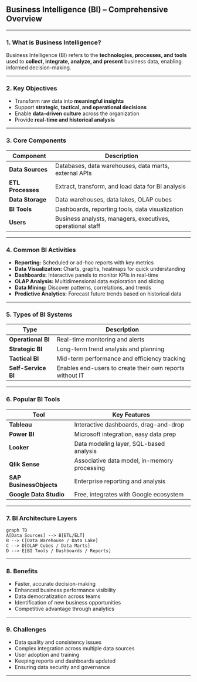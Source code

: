 ## **Business Intelligence (BI) – Comprehensive Overview**

---

### **1. What is Business Intelligence?**

Business Intelligence (BI) refers to the **technologies, processes, and tools** used to **collect, integrate, analyze, and present** business data, enabling informed decision-making.

---

### **2. Key Objectives**

* Transform raw data into **meaningful insights**
* Support **strategic, tactical, and operational decisions**
* Enable **data-driven culture** across the organization
* Provide **real-time and historical analysis**

---

### **3. Core Components**

| Component         | Description                                                |
| ----------------- | ---------------------------------------------------------- |
| **Data Sources**  | Databases, data warehouses, data marts, external APIs      |
| **ETL Processes** | Extract, transform, and load data for BI analysis          |
| **Data Storage**  | Data warehouses, data lakes, OLAP cubes                    |
| **BI Tools**      | Dashboards, reporting tools, data visualization            |
| **Users**         | Business analysts, managers, executives, operational staff |

---

### **4. Common BI Activities**

* **Reporting:** Scheduled or ad-hoc reports with key metrics
* **Data Visualization:** Charts, graphs, heatmaps for quick understanding
* **Dashboards:** Interactive panels to monitor KPIs in real-time
* **OLAP Analysis:** Multidimensional data exploration and slicing
* **Data Mining:** Discover patterns, correlations, and trends
* **Predictive Analytics:** Forecast future trends based on historical data

---

### **5. Types of BI Systems**

| Type                | Description                                              |
| ------------------- | -------------------------------------------------------- |
| **Operational BI**  | Real-time monitoring and alerts                          |
| **Strategic BI**    | Long-term trend analysis and planning                    |
| **Tactical BI**     | Mid-term performance and efficiency tracking             |
| **Self-Service BI** | Enables end-users to create their own reports without IT |

---

### **6. Popular BI Tools**

| Tool                    | Key Features                                 |
| ----------------------- | -------------------------------------------- |
| **Tableau**             | Interactive dashboards, drag-and-drop        |
| **Power BI**            | Microsoft integration, easy data prep        |
| **Looker**              | Data modeling layer, SQL-based analysis      |
| **Qlik Sense**          | Associative data model, in-memory processing |
| **SAP BusinessObjects** | Enterprise reporting and analysis            |
| **Google Data Studio**  | Free, integrates with Google ecosystem       |

---

### **7. BI Architecture Layers**

```mermaid
graph TD
A[Data Sources] --> B[ETL/ELT]
B --> C[Data Warehouse / Data Lake]
C --> D[OLAP Cubes / Data Marts]
D --> E[BI Tools / Dashboards / Reports]
```

---

### **8. Benefits**

* Faster, accurate decision-making
* Enhanced business performance visibility
* Data democratization across teams
* Identification of new business opportunities
* Competitive advantage through analytics

---

### **9. Challenges**

* Data quality and consistency issues
* Complex integration across multiple data sources
* User adoption and training
* Keeping reports and dashboards updated
* Ensuring data security and governance

---

